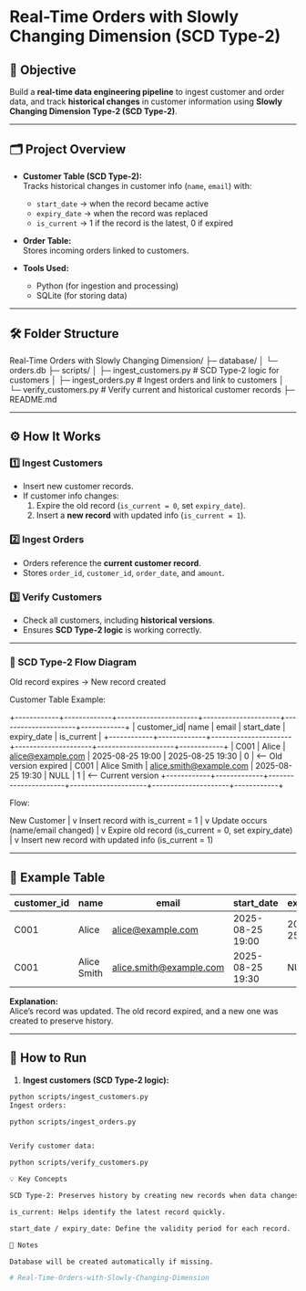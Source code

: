 # Real-Time Orders with Slowly Changing Dimension (SCD Type-2)

## 📌 Objective
Build a **real-time data engineering pipeline** to ingest customer and order data, and track **historical changes** in customer information using **Slowly Changing Dimension Type-2 (SCD Type-2)**.

---

## 🗂 Project Overview
- **Customer Table (SCD Type-2):**  
  Tracks historical changes in customer info (`name`, `email`) with:
  - `start_date` → when the record became active  
  - `expiry_date` → when the record was replaced  
  - `is_current` → 1 if the record is the latest, 0 if expired

- **Order Table:**  
  Stores incoming orders linked to customers.

- **Tools Used:**  
  - Python (for ingestion and processing)  
  - SQLite (for storing data)  

---

## 🛠 Folder Structure
Real-Time Orders with Slowly Changing Dimension/
├─ database/
│ └─ orders.db
├─ scripts/
│ ├─ ingest_customers.py # SCD Type-2 logic for customers
│ ├─ ingest_orders.py # Ingest orders and link to customers
│ └─ verify_customers.py # Verify current and historical customer records
├─ README.md

---

## ⚙️ How It Works

### 1️⃣ Ingest Customers
- Insert new customer records.
- If customer info changes:
  1. Expire the old record (`is_current = 0`, set `expiry_date`).
  2. Insert a **new record** with updated info (`is_current = 1`).

### 2️⃣ Ingest Orders
- Orders reference the **current customer record**.
- Stores `order_id`, `customer_id`, `order_date`, and `amount`.

### 3️⃣ Verify Customers
- Check all customers, including **historical versions**.
- Ensures **SCD Type-2 logic** is working correctly.

---

### 🔄 SCD Type-2 Flow Diagram

Old record expires → New record created

Customer Table Example:

+------------+-------------+----------------------+---------------------+---------------------+------------+
| customer_id| name        | email                | start_date          | expiry_date         | is_current |
+------------+-------------+----------------------+---------------------+---------------------+------------+
| C001       | Alice       | alice@example.com    | 2025-08-25 19:00    | 2025-08-25 19:30    | 0          |  <-- Old version expired
| C001       | Alice Smith | alice.smith@example.com | 2025-08-25 19:30 | NULL                | 1          |  <-- Current version
+------------+-------------+----------------------+---------------------+---------------------+------------+

Flow:

  New Customer
       |
       v
  Insert record with is_current = 1
       |
       v
  Update occurs (name/email changed)
       |
       v
  Expire old record (is_current = 0, set expiry_date)
       |
       v
  Insert new record with updated info (is_current = 1)

---

## 📝 Example Table

| customer_id | name         | email                 | start_date           | expiry_date          | is_current |
|------------|--------------|----------------------|--------------------|--------------------|------------|
| C001       | Alice        | alice@example.com    | 2025-08-25 19:00   | 2025-08-25 19:30   | 0          |
| C001       | Alice Smith  | alice.smith@example.com | 2025-08-25 19:30   | NULL               | 1          |

**Explanation:**  
Alice’s record was updated. The old record expired, and a new one was created to preserve history.

---

## 🚀 How to Run

1. **Ingest customers (SCD Type-2 logic):**
```bash
python scripts/ingest_customers.py
Ingest orders:

python scripts/ingest_orders.py


Verify customer data:

python scripts/verify_customers.py

💡 Key Concepts

SCD Type-2: Preserves history by creating new records when data changes.

is_current: Helps identify the latest record quickly.

start_date / expiry_date: Define the validity period for each record.

📌 Notes

Database will be created automatically if missing.

#   R e a l - T i m e - O r d e r s - w i t h - S l o w l y - C h a n g i n g - D i m e n s i o n  
 